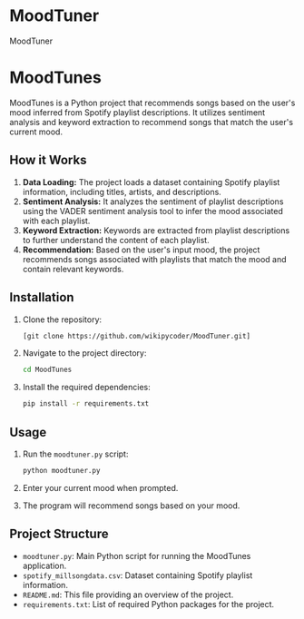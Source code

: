 # MoodTuner
MoodTuner
# MoodTunes

MoodTunes is a Python project that recommends songs based on the user's mood inferred from Spotify playlist descriptions. It utilizes sentiment analysis and keyword extraction to recommend songs that match the user's current mood.

## How it Works

1. **Data Loading:** The project loads a dataset containing Spotify playlist information, including titles, artists, and descriptions.
2. **Sentiment Analysis:** It analyzes the sentiment of playlist descriptions using the VADER sentiment analysis tool to infer the mood associated with each playlist.
3. **Keyword Extraction:** Keywords are extracted from playlist descriptions to further understand the content of each playlist.
4. **Recommendation:** Based on the user's input mood, the project recommends songs associated with playlists that match the mood and contain relevant keywords.

## Installation

1. Clone the repository:

    ```bash
    [git clone https://github.com/wikipycoder/MoodTuner.git]
    ```

2. Navigate to the project directory:

    ```bash
    cd MoodTunes
    ```

3. Install the required dependencies:

    ```bash
    pip install -r requirements.txt
    ```

## Usage

1. Run the `moodtuner.py` script:

    ```bash
    python moodtuner.py
    ```

2. Enter your current mood when prompted.

3. The program will recommend songs based on your mood.

## Project Structure

- `moodtuner.py`: Main Python script for running the MoodTunes application.
- `spotify_millsongdata.csv`: Dataset containing Spotify playlist information.
- `README.md`: This file providing an overview of the project.
- `requirements.txt`: List of required Python packages for the project.


